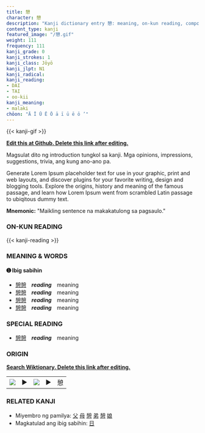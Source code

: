 ```yaml
---
title: 憩
character: 憩
description: "Kanji dictionary entry 憩: meaning, on-kun reading, compounds, origin, related kanji"
content_type: kanji
featured_image: "/憩.gif"
weight: 111
frequency: 111
kanji_grade: 0
kanji_strokes: 1
kanji_class: Jōyō
kanji_jlpt: N1
kanji_radical: 
kanji_reading: 
- DAI
- TAI
- oo-kii
kanji_meaning:
- malaki
chōon: "Ā Ī Ū Ē Ō ā ī ū ē ō ’"
---
```

[//]: # (Don't edit the line below. Kanji animated GIF code is automatically generated.)
{{< kanji-gif >}}

[//]: # (Edit below this line.)

**[Edit this at Github. Delete this link after editing.](https://github.com/tim0g/tim/tree/main/content/kanji/憩/index.md)**

Magsulat dito ng introduction tungkol sa kanji. Mga opinions, impressions, suggestions, trivia, ang kung ano-ano pa.

Generate Lorem Ipsum placeholder text for use in your graphic, print and web layouts, and discover plugins for your favorite writing, design and blogging tools. Explore the origins, history and meaning of the famous passage, and learn how Lorem Ipsum went from scrambled Latin passage to ubiqitous dummy text.
 
**Mnemonic:** "Maikling sentence na makakatulong sa pagsaulo."

### ON-KUN READING

[//]: # (Don't edit the line below. ON-KUN READING code is automatically generated.)
{{< kanji-reading >}}

### MEANING & WORDS

#### ➊ **Ibig sabihin**
  - [憩](../憩)[憩](../憩)　***reading***　meaning
  - [憩](../憩)[憩](../憩)　***reading***　meaning
  - [憩](../憩)[憩](../憩)　***reading***　meaning
  - [憩](../憩)[憩](../憩)　***reading***　meaning

### SPECIAL READING
  - [憩](../憩)[憩](../憩)　***reading***　meaning

### ORIGIN

**[Search Wiktionary. Delete this link after editing.](https://wiktionary.org/wiki/憩)**
<table class="kanji-table"><tr><td>
<img src="60px-憩-bronze.svg.png">
</td><td>▶</td><td>
<img src="60px-憩-oracle.svg.png">
</td><td>▶</td>
<td class="kanji-origin">憩</td>
</tr></table>

### RELATED KANJI
- Miyembro ng pamilya: [父](../父) [母](../母) [憩](../憩) [弟](../弟) [憩](../憩) [娘](../娘)
- Magkatulad ang ibig sabihin: [日](../日)
